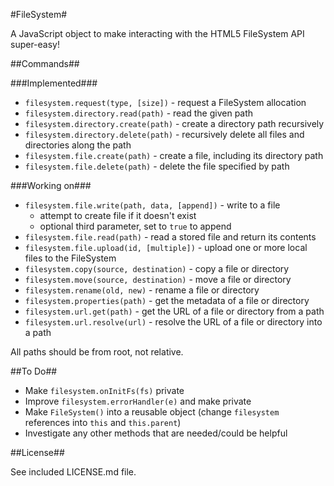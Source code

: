 #FileSystem#

A JavaScript object to make interacting with the HTML5 FileSystem API super-easy!

##Commands##

###Implemented###

* `filesystem.request(type, [size])` - request a FileSystem allocation
* `filesystem.directory.read(path)` - read the given path
* `filesystem.directory.create(path)` - create a directory path recursively
* `filesystem.directory.delete(path)` - recursively delete all files and directories along the path
* `filesystem.file.create(path)` - create a file, including its directory path
* `filesystem.file.delete(path)` - delete the file specified by path

###Working on###

* `filesystem.file.write(path, data, [append])` - write to a file
    * attempt to create file if it doesn't exist
    * optional third parameter, set to `true` to append
* `filesystem.file.read(path)` - read a stored file and return its contents
* `filesystem.file.upload(id, [multiple])` - upload one or more local files to the FileSystem
* `filesystem.copy(source, destination)` - copy a file or directory
* `filesystem.move(source, destination)` - move a file or directory
* `filesystem.rename(old, new)` - rename a file or directory
* `filesystem.properties(path)` - get the metadata of a file or directory
* `filesystem.url.get(path)` - get the URL of a file or directory from a path
* `filesystem.url.resolve(url)` - resolve the URL of a file or directory into a path

All paths should be from root, not relative.

##To Do##

* Make `filesystem.onInitFs(fs)` private
* Improve `filesystem.errorHandler(e)` and make private
* Make `FileSystem()` into a reusable object (change `filesystem` references into `this` and `this.parent`)
* Investigate any other methods that are needed/could be helpful

##License##

See included LICENSE.md file.